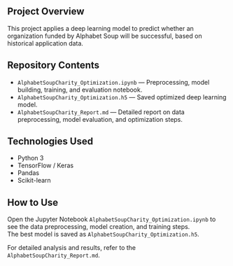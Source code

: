 

## Project Overview
This project applies a deep learning model to predict whether an organization funded by Alphabet Soup will be successful, based on historical application data.

## Repository Contents
- `AlphabetSoupCharity_Optimization.ipynb` — Preprocessing, model building, training, and evaluation notebook.
- `AlphabetSoupCharity_Optimization.h5` — Saved optimized deep learning model.
- `AlphabetSoupCharity_Report.md` — Detailed report on data preprocessing, model evaluation, and optimization steps.

## Technologies Used
- Python 3
- TensorFlow / Keras
- Pandas
- Scikit-learn

## How to Use
Open the Jupyter Notebook `AlphabetSoupCharity_Optimization.ipynb` to see the data preprocessing, model creation, and training steps.  
The best model is saved as `AlphabetSoupCharity_Optimization.h5`.

For detailed analysis and results, refer to the `AlphabetSoupCharity_Report.md`.
